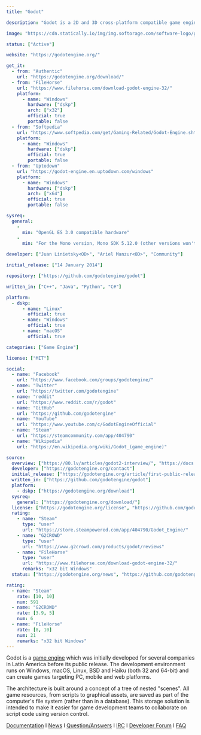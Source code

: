 ```yaml
---
title: "Godot"

description: "Godot is a 2D and 3D cross-platform compatible game engine released as open source software under the MIT license"

image: "https://cdn.statically.io/img/img.softorage.com/software-logo/godot.png?h=64"

status: ["Active"]

website: "https://godotengine.org/"

get_it:
  - from: "Authentic"
    url: "https://godotengine.org/download/"
  - from: "FileHorse"
    url: "https://www.filehorse.com/download-godot-engine-32/"
    platform:
      - name: "Windows"
        hardware: ["dskp"]
        arch: ["x32"]
        official: true
        portable: false
  - from: "Softpedia"
    url: "https://www.softpedia.com/get/Gaming-Related/Godot-Engine.shtml"
    platform:
      - name: "Windows"
        hardware: ["dskp"]
        official: true
        portable: false
  - from: "Uptodown"
    url: "https://godot-engine.en.uptodown.com/windows"
    platform:
      - name: "Windows"
        hardware: ["dskp"]
        arch: ["x64"]
        official: true
        portable: false

sysreq:
  general:
    -
      min: "OpenGL ES 3.0 compatible hardware"
    -
      min: "For the Mono version, Mono SDK 5.12.0 (other versions won't work)"

developer: ["Juan Linietsky<OD>", "Ariel Manzur<OD>", "Community"]

initial_release: ["14 January 2014"]

repository: ["https://github.com/godotengine/godot"]

written_in: ["C++", "Java", "Python", "C#"]

platform:
  - dskp:
      - name: "Linux"
        official: true
      - name: "Windows"
        official: true
      - name: "macOS"
        official: true

categories: ["Game Engine"]

license: ["MIT"]

social:
  - name: "Facebook"
    url: "https://www.facebook.com/groups/godotengine/"
  - name: "Twitter"
    url: "https://twitter.com/godotengine"
  - name: "reddit"
    url: "https://www.reddit.com/r/godot"
  - name: "GitHub"
    url: "https://github.com/godotengine"
  - name: "YouTube"
    url: "https://www.youtube.com/c/GodotEngineOfficial"
  - name: "Steam"
    url: "https://steamcommunity.com/app/404790"
  - name: "Wikipedia"
    url: "https://en.wikipedia.org/wiki/Godot_(game_engine)"

source:
  overview: ["https://80.lv/articles/godot2-interview/", "https://docs.godotengine.org/en/3.0/getting_started/step_by_step/filesystem.html", "https://godotengine.org/download"]
  developer: ["https://godotengine.org/contact"]
  initial_release: ["https://godotengine.org/article/first-public-release"]
  written_in: ["https://github.com/godotengine/godot"]
  platform:
    - dskp: ["https://godotengine.org/download"]
  sysreq:
    general: ["https://godotengine.org/download/"]
  license: ["https://godotengine.org/license", "https://github.com/godotengine/godot/blob/master/LICENSE.txt"]
  rating:
    - name: "Steam"
      type: "user"
      url: "https://store.steampowered.com/app/404790/Godot_Engine/"
    - name: "G2CROWD"
      type: "user"
      url: "https://www.g2crowd.com/products/godot/reviews"
    - name: "FileHorse"
      type: "user"
      url: "https://www.filehorse.com/download-godot-engine-32/"
      remarks: "x32 bit Windows"
  status: ["https://godotengine.org/news", "https://github.com/godotengine/godot/graphs/contributors"]

rating:
  - name: "Steam"
    rate: [10, 10]
    num: 591
  - name: "G2CROWD"
    rate: [3.9, 5]
    num: 6
  - name: "FileHorse"
    rate: [8, 10]
    num: 21
    remarks: "x32 bit Windows"
---
```

  Godot is a [game engine](/categories/game-engine) which was initially developed for several companies in Latin America before its public release. The development environment runs on Windows, macOS, Linux, BSD and Haiku (both 32 and 64-bit) and can create games targeting PC, mobile and web platforms.
  
  The architecture is built around a concept of a tree of nested "scenes". All game resources, from scripts to graphical assets, are saved as part of the computer's file system (rather than in a database). This storage solution is intended to make it easier for game development teams to collaborate on script code using version control.
  
  [Documentation](https://docs.godotengine.org/)  I  [News](https://godotengine.org/news)  I  [Question/Answers](https://godotengine.org/qa/)  I  [IRC](http://webchat.freenode.net/?channels=#godotengine)  I  [Developer Forum](https://godotforums.org/)  I  [FAQ](http://docs.godotengine.org/en/3.0/about/faq.html)
  

